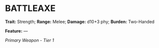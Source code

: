 ﻿# BATTLEAXE

**Trait:** Strength; **Range:** Melee; **Damage:** d10+3 phy; **Burden:** Two-Handed

**Feature:** —

*Primary Weapon - Tier 1*
